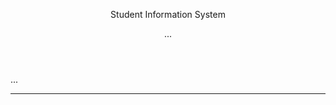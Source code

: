 <header>

<!--
  <<< Author notes: Course header >>>
 
-->

Student Information System

...

</header>

<!--
  <<< Author notes: Finish >>>
  Review what we learned, ask for feedback, provide next steps.
-->



...


<footer>

<!--
  <<< Author notes: Footer >>>
  Add a link to get support, GitHub status page, code of conduct, license link.
-->

---


